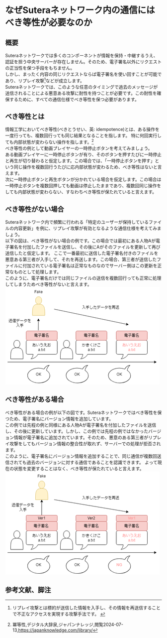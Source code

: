 # なぜSuteraネットワーク内の通信にはべき等性が必要なのか
## 概要 
Suteraネットワークでは多くのコンポーネントが情報を保持・中継するうえ、認証を担う中央サーバーが存在しません。そのため、電子署名以外にリクエストの正当性を保つ手段をもちません。  
しかし、まったく内容の同じリクエストならば電子署名を使い回すことが可能であり、リプレイ攻撃[^1]などが成立します。  
Suteraネットワークでは、このような任意のタイミングで過去のメッセージが送信されることによる悪意ある攻撃に耐性を持つことが必要です。この耐性を確保するために、すべての通信仕様でべき等性を保つ必要があります。
 
## べき等性とは
情報工学においてべき等性(べきとうせい、英: idempotence)とは、ある操作を一度行っても、複数回行っても同じ結果となることを指します。
特に何回実行しても内部状態が変わらない操作を指します。[^3]  
べき等性の例として動画プレイヤーの一時停止ボタンを考えてみましょう。  
ある動画プレイヤーに一時停止ボタンが有り、そのボタンを押すたびに一時停止と再生が切り替わると仮定します。この場合では、「一時停止ボタンを押す」という同じ操作を複数回行うたびに応内部状態が変わるため、べき等性はないと言えます。  
次に一時停止ボタンと再生ボタンが分かれている場合を仮定します。この場合は一時停止ボタンを複数回押しても動画は停止したままであり、複数回同じ操作をしても内部状態が変わらない、すなわちべき等性が保たれていると言えます。
## べき等性がない場合
Suteraネットワーク内で頻繁に行われる「特定のユーザーが保持しているファイルの内容更新」を例に、リプレイ攻撃が有効となるような通信仕様を考えてみましょう。  
以下の図は、べき等性がない場合の例です。この場合では最初にある人物Aが電子署名を付加したファイルを送信し、その後にAがそのファイルを更新して再び送信したと仮定します。
ここで一番最初に送信した電子署名付きのファイルを悪意ある第三者が入手して、それを再送します。この場合、第三者が送信したファイルに付加されている電子署名は正常なものなのでサーバー側はこの更新を正常なものとして処理します。  
このように、電子署名だけでは同じファイルの送信を複数回行っても正常に処理してしまうためべき等性がないと言えます。  
![figure of discription unidempotence](image/unidempotence.drawio.png)

## べき等性がある場合
べき等性がある場合の例が以下の図です。Suteraネットワークではべき等性を保つため、電子署名にバージョン情報を追加しています。  
この例では先程の例と同様にある人物Aが電子署名を付加したファイルを送信し、その後に更新しています。しかし、この例では先程の例ではなかったバージョン情報が電子署名に追加されています。そのため、悪意のある第三者がリプレイ攻撃をしてもバージョン情報の整合性が取れず、サーバーでの処理が拒否されます。  
このように、電子署名にバージョン情報を追加することで、同じ通信が複数回送信されても過去のバージョンに対する通信であることを認識できます。
よって現在の状態を変更することはなく、べき等性が保たれていると言えます。
![figure of discription idepotence](image/idempotence.drawio.png)

## 参考文献、脚注
<!-- textlint-disable -->
[^1]: リプレイ攻撃とは標的が送信した情報を入手し、その情報を再送信することで不正なアクセスを実現する攻撃手法です。 [^2]   
[^2]: リプレイ攻撃、SOMPO CYBER SECURITY　サイバーセキュリティ用語集,閲覧2024-07-15,  https://www.sompocybersecurity.com/column/glossary/replay-attack   
[^3]: 冪等性,デジタル大辞泉,ジャパンナレッジ,閲覧2024-07-13,https://japanknowledge.com/library/ 
<!-- textlint-enable -->
